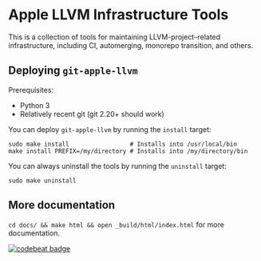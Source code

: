 # Apple LLVM Infrastructure Tools

This is a collection of tools for maintaining LLVM-project&ndash;related
infrastructure, including CI, automerging, monorepo transition, and others.

## Deploying `git-apple-llvm`

Prerequisites:
- Python 3
- Relatively recent git (git 2.20+ should work)

You can deploy `git-apple-llvm` by running the `install` target:

```
sudo make install                 # Installs into /usr/local/bin
make install PREFIX=/my/directory # Installs into /my/directory/bin
```

You can always uninstall the tools by running the `uninstall` target:

```
sudo make uninstall
```

## More documentation

`cd docs/ && make html && open _build/html/index.html` for more documentation.

<a href="https://codebeat.co/projects/github-com-dlminvestments-apple-llvm-infrastructure-tools-main"><img alt="codebeat badge" src="https://codebeat.co/badges/2be39a97-593e-4c38-80a4-ab9416cff7f4" /></a>
